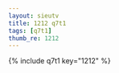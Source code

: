 ```yaml
--- 
layout: sieutv
title: 1212 q7t1
tags: [q7t1]
thumb_re: 1212
---
```

{% include q7t1 key="1212" %} 
